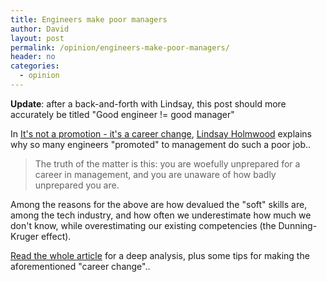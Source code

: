 ```yaml
---
title: Engineers make poor managers
author: David
layout: post
permalink: /opinion/engineers-make-poor-managers/
header: no
categories:
  - opinion
---
```

**Update**: after a back-and-forth with Lindsay, this post should more accurately be titled "Good engineer != good manager"

In [It's not a promotion - it's a career change][1], [Lindsay Holmwood][2] explains why so many engineers "promoted" to management do such a poor job..

> The truth of the matter is this: you are woefully unprepared for a career in management, and you are unaware of how badly unprepared you are.

Among the reasons for the above are how devalued the "soft" skills are, among the tech industry, and how often we underestimate how much we don't know, while overestimating our existing competencies (the Dunning-Kruger effect).

[Read the whole article][1] for a deep analysis, plus some tips for making the aforementioned "career change"..

 [1]: http://fractio.nl/2014/09/19/not-a-promotion-a-career-change/
 [2]: https://twitter.com/auxesis
